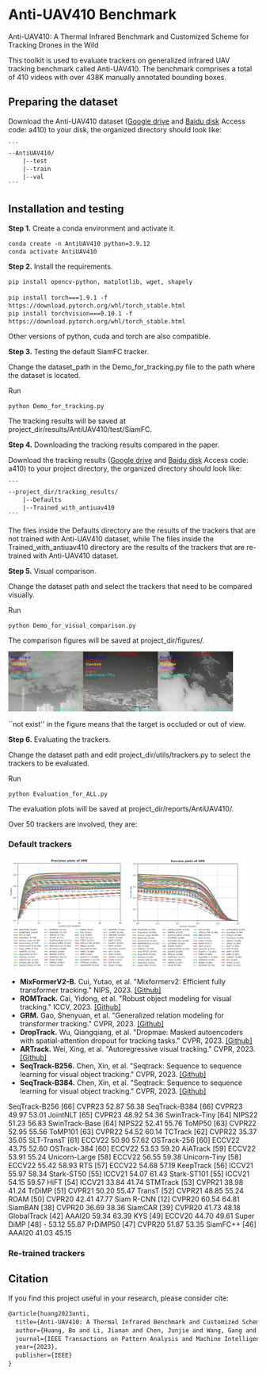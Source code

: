 # Anti-UAV410 Benchmark

Anti-UAV410: A Thermal Infrared Benchmark and Customized Scheme for Tracking Drones in the Wild

This toolkit is used to evaluate trackers on generalized infrared UAV tracking benchmark called Anti-UAV410. The benchmark comprises a total of 410 videos with over 438K manually annotated bounding boxes.

## Preparing the dataset
Download the Anti-UAV410 dataset ([Google drive](https://drive.google.com/file/d/1zsdazmKS3mHaEZWS2BnqbYHPEcIaH5WR/view?usp=sharing) and [Baidu disk](https://pan.baidu.com/s/1R-L9gKIRowMgjjt52n48-g?pwd=a410) Access code: a410) to your disk, the organized directory should look like:

    ```
    --AntiUAV410/
    	|--test
    	|--train
    	|--val
    ```


## Installation and testing
**Step 1.** Create a conda environment and activate it.

```shell
conda create -n AntiUAV410 python=3.9.12
conda activate AntiUAV410
```

**Step 2.** Install the requirements.
```shell
pip install opencv-python, matplotlib, wget, shapely

pip install torch===1.9.1 -f https://download.pytorch.org/whl/torch_stable.html
pip install torchvision===0.10.1 -f https://download.pytorch.org/whl/torch_stable.html
```
Other versions of python, cuda and torch are also compatible.

**Step 3.** Testing the default SiamFC tracker.

Change the dataset_path in the Demo_for_tracking.py file to the path where the dataset is located.

Run
```shell
python Demo_for_tracking.py
```
The tracking results will be saved at project_dir/results/AntiUAV410/test/SiamFC.

**Step 4.** Downloading the tracking results compared in the paper.

Download the tracking results ([Google drive](https://drive.google.com/file/d/1zaNOoGZ2zXf-z3QoffgcH2W8HNxyR0kA/view?usp=sharing) and [Baidu disk](https://pan.baidu.com/s/169Gu_iDSVEBqu9Wz2hQA0g?pwd=a410) Access code: a410) to your project directory, the organized directory should look like:

    ```
    --project_dir/tracking_results/
    	|--Defaults
    	|--Trained_with_antiuav410
    ```

The files inside the Defaults directory are the results of the trackers that are not trained with Anti-UAV410 dataset, while The files inside the Trained_with_antiuav410 directory are the results of the trackers that are re-trained with Anti-UAV410 dataset.

**Step 5.** Visual comparison.

Change the dataset path and select the trackers that need to be compared visually.

Run
```shell
python Demo_for_visual_comparison.py
```

The comparison figures will be saved at project_dir/figures/.
<!---
![contents](./figures/02_6319_1500-2999.jpg)
-->
<img src="figures/02_6319_1500-2999.jpg" width="30%"><img src="figures/3700000000002_144152_1.jpg" width="30%"><img src="figures/3700000000002_152538_1.jpg" width="30%">


``not exist'' in the figure means that the target is occluded or out of view.

**Step 6.** Evaluating the trackers.

Change the dataset path and edit project_dir/utils/trackers.py to select the trackers to be evaluated.

Run
```shell
python Evaluation_for_ALL.py
```

The evaluation plots will be saved at project_dir/reports/AntiUAV410/.

Over 50 trackers are involved, they are:
### Default trackers

<img src="reports/AntiUAV410/test/precision_plots.png" width="48%"><img src="reports/AntiUAV410/test/success_plots.png" width="48%">

* **MixFormerV2-B.** Cui, Yutao, et al. "Mixformerv2: Efficient fully transformer tracking." NIPS, 2023. [[Github]](https://github.com/MCG-NJU/MixFormerV2)
* **ROMTrack.** Cai, Yidong, et al. "Robust object modeling for visual tracking." ICCV, 2023. [[Github]](https://github.com/dawnyc/ROMTrack)
* **GRM.**  Gao, Shenyuan, et al. "Generalized relation modeling for transformer tracking." CVPR, 2023. [[Github]](https://github.com/Little-Podi/GRM)
* **DropTrack.**  Wu, Qiangqiang, et al. "Dropmae: Masked autoencoders with spatial-attention dropout for tracking tasks." CVPR, 2023. [[Github]](https://github.com/jimmy-dq/DropMAE)
* **ARTrack.**  Wei, Xing, et al. "Autoregressive visual tracking." CVPR, 2023. [[Github]](https://github.com/MIV-XJTU/ARTrack)
* **SeqTrack-B256.**  Chen, Xin, et al. "Seqtrack: Sequence to sequence learning for visual object tracking." CVPR, 2023. [[Github]](https://github.com/microsoft/VideoX)
* **SeqTrack-B384.**  Chen, Xin, et al. "Seqtrack: Sequence to sequence learning for visual object tracking." CVPR, 2023. [[Github]](https://github.com/microsoft/VideoX)



SeqTrack-B256 [66] CVPR23 52.87 56.38
SeqTrack-B384 [66] CVPR23 49.97 53.01
JointNLT [65] CVPR23 48.92 54.36
SwinTrack-Tiny [64] NIPS22 51.23 56.83
SwinTrack-Base [64] NIPS22 52.41 55.76
ToMP50 [63] CVPR22 52.95 55.56
ToMP101 [63] CVPR22 54.52 60.14
TCTrack [62] CVPR22 35.37 35.05
SLT-TransT [61] ECCV22 50.90 57.62
OSTrack-256 [60] ECCV22 43.75 52.60
OSTrack-384 [60] ECCV22 53.53 59.20
AiATrack [59] ECCV22 53.91 55.24
Unicorn-Large [58] ECCV22 56.55 59.38
Unicorn-Tiny [58] ECCV22 55.42 58.93
RTS [57] ECCV22 54.68 57.19
KeepTrack [56] ICCV21 55.97 58.34
Stark-ST50 [55] ICCV21 54.07 61.43
Stark-ST101 [55] ICCV21 54.15 59.57
HiFT [54] ICCV21 33.84 41.74
STMTrack [53] CVPR21 38.98 41.24
TrDiMP [51] CVPR21 50.20 55.47
TransT [52] CVPR21 48.85 55.24
ROAM [50] CVPR20 42.41 47.77
Siam R-CNN [12] CVPR20 60.54 64.81
SiamBAN [38] CVPR20 36.69 38.36
SiamCAR [39] CVPR20 41.73 48.18
GlobalTrack [42] AAAI20 59.34 63.39
KYS [49] ECCV20 44.70 49.61
Super DiMP [48] - 53.12 55.87
PrDiMP50 [47] CVPR20 51.87 53.35
SiamFC++ [46] AAAI20 41.03 45.15































### Re-trained trackers


## Citation

If you find this project useful in your research, please consider cite:

```latex
@article{huang2023anti,
  title={Anti-UAV410: A Thermal Infrared Benchmark and Customized Scheme for Tracking Drones in the Wild},
  author={Huang, Bo and Li, Jianan and Chen, Junjie and Wang, Gang and Zhao, Jian and Xu, Tingfa},
  journal={IEEE Transactions on Pattern Analysis and Machine Intelligence},
  year={2023},
  publisher={IEEE}
}
```
